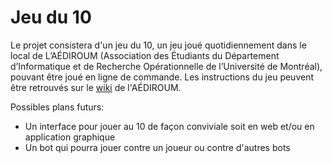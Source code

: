 # Jeu du 10

Le projet consistera d'un jeu du 10, un jeu joué quotidiennement dans le local de L’AÉDIROUM (Association des Étudiants du Département d’Informatique et de Recherche Opérationnelle de l’Université de Montréal), pouvant être joué en ligne de commande. Les instructions du jeu peuvent être retrouvés sur le [wiki](https://wiki.aediroum.ca/wiki/Jeu_du_10) de l'AÉDIROUM.

Possibles plans futurs:
- Un interface pour jouer au 10 de façon conviviale soit en web et/ou en application graphique
- Un bot qui pourra jouer contre un joueur ou contre d'autres bots
